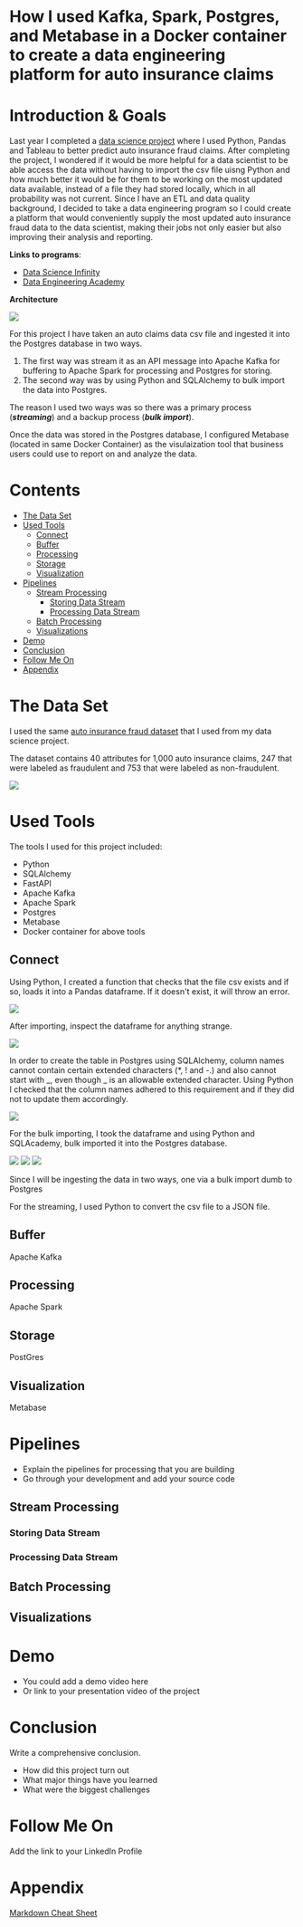 
# How I used Kafka, Spark, Postgres, and Metabase in a Docker container to create a data engineering platform for auto insurance claims


# Introduction & Goals
Last year I completed a 
<a href="https://georgeanndata.github.io/2021/08/01/insurance_fraud_detection.html">data science project</a> where I used Python, Pandas and Tableau to better predict auto insurance fraud claims. After completing the project, I wondered if it would be more helpful for a data scientist to be able access the data without having to import the csv file uisng Python and how much better it would be for them to be working on the most updated data available, instead of a file they had stored locally, which in all probability was not current.  Since I have an ETL and data quality background, I decided to take  a data engineering program so I could create a platform that would conveniently supply the most updated auto insurance fraud data to the data scientist, making their jobs not only easier but also improving their analysis and reporting.  

__Links to programs__:
* <a href="https://data-science-infinity.teachable.com/">Data Science Infinity</a>
* <a href="https://learndataengineering.com">Data Engineering Academy</a>

__Architecture__

![](images/insurance_project_architecture_.png)



For this project I have taken an auto claims data csv file and ingested it into the Postgres database in two ways.  

1. The first way was stream it as an API message into Apache Kafka for buffering to Apache Spark for processing and Postgres for storing. 
2. The second way was by using Python and SQLAlchemy to bulk import the data into Postgres.

The reason I used two ways was so there was a primary process (__<em>streaming</em>__) and a backup process (__<em>bulk import</em>__). 

Once the data was stored in the Postgres database, I configured Metabase (located in same Docker Container) as the visulaization tool that business users could use to report on and analyze the data.



# Contents

- [The Data Set](#the-data-set)
- [Used Tools](#used-tools)
  - [Connect](#connect)
  - [Buffer](#buffer)
  - [Processing](#processing)
  - [Storage](#storage)
  - [Visualization](#visualization)
- [Pipelines](#pipelines)
  - [Stream Processing](#stream-processing)
    - [Storing Data Stream](#storing-data-stream)
    - [Processing Data Stream](#processing-data-stream)
  - [Batch Processing](#batch-processing)
  - [Visualizations](#visualizations)
- [Demo](#demo)
- [Conclusion](#conclusion)
- [Follow Me On](#follow-me-on)
- [Appendix](#appendix)


# The Data Set

I used the same [auto insurance fraud dataset](data/insurance_claims.csv) that I used from my data science project.  

The dataset contains 40 attributes for 1,000 auto insurance claims, 247 that were labeled as fraudulent and 753 that were labeled as non-fraudulent. 

![](images/data_points_in_file.png)

# Used Tools

The tools I used for this project included:

* Python
* SQLAlchemy
* FastAPI
* Apache Kafka
* Apache Spark
* Postgres
* Metabase 
* Docker container for above tools 

## Connect

Using Python, I created a function that checks that the file csv exists and if so, loads it into a Pandas dataframe. If it doesn't exist, it will throw an error. 

![](images/code/importCSV.png)

After importing, inspect the dataframe for anything strange. 

![](images/code/inspectDataFrame.png)

In order to create the table in Postgres using SQLAlchemy, column names cannot contain certain extended characters  (*, ! and -.) and also cannot start with _, even though _ is an allowable extended character. Using Python I checked that the column names adhered to this requirement and if they did not to update them accordingly.

![](images/code/df_extended_chars_colNames.png)


For the bulk importing, I took the dataframe and using Python and SQLAcademy, bulk imported it into the Postgres database. 

![](images/code/sql_alchemy_1.png)
![](images/code/sql_alchemy_2.png)
![](images/code/sql_alchemy_3.png)


 Since I will be ingesting the data in two ways, one via a bulk import dumb to Postgres

For the streaming, I used Python to convert the csv file to a JSON file. 

## Buffer
Apache Kafka
## Processing
Apache Spark
## Storage
PostGres
## Visualization
Metabase

# Pipelines
- Explain the pipelines for processing that you are building
- Go through your development and add your source code

## Stream Processing
### Storing Data Stream
### Processing Data Stream
## Batch Processing
## Visualizations

# Demo
- You could add a demo video here
- Or link to your presentation video of the project

# Conclusion
Write a comprehensive conclusion.
- How did this project turn out
- What major things have you learned
- What were the biggest challenges

# Follow Me On
Add the link to your LinkedIn Profile

# Appendix

[Markdown Cheat Sheet](https://github.com/adam-p/markdown-here/wiki/Markdown-Cheatsheet)